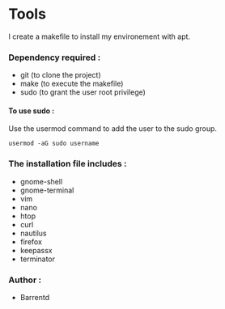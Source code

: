 # Tools
I create a makefile to install my environement with apt.

### Dependency required :

- git (to clone the project)
- make (to execute the makefile)
- sudo (to grant the user root privilege)

#### To use sudo :

Use the usermod command to add the user to the sudo group.

```shell
usermod -aG sudo username
```

### The installation file includes :

- gnome-shell
- gnome-terminal
- vim
- nano
- htop
- curl
- nautilus
- firefox
- keepassx
- terminator

### Author :
- Barrentd
